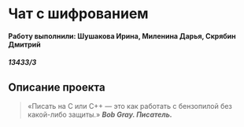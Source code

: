 # Чат с шифрованием

#### Работу выполнили: Шушакова Ирина, Миленина Дарья, Скрябин Дмитрий
##### ***13433/3***

## **Описание проекта**









> «Писать на C или C++ — это как работать с бензопилой без какой-либо защиты.»
> ***_Bob Gray. Писатель._***

